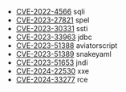   - [CVE-2022-4566](https://www.cve.org/CVERecord?id=CVE-2022-4566) sqli
  - [CVE-2023-27821](https://cve.report/CVE-2023-27821) spel
  - [CVE-2023-30331](https://nvd.nist.gov/vuln/detail/CVE-2023-30331) ssti
  - [CVE-2023-33963](https://github.com/dataease/dataease/security/advisories/GHSA-m26j-gh4m-xh9f) jdbc
  - [CVE-2023-51388](https://github.com/dromara/hertzbeat/security/advisories/GHSA-mcqg-gqxr-hqgj) aviatorscript
  - [CVE-2023-51389](https://github.com/dromara/hertzbeat/security/advisories/GHSA-rmvr-9p5x-mm96) snakeyaml
  - [CVE-2023-51653](https://github.com/dromara/hertzbeat/security/advisories/GHSA-gcmp-vf6v-59gg) jndi
  - [CVE-2024-22530](https://github.com/LibrePDF/OpenPDF/issues/999) xxe
  - [CVE-2024-33277](https://github.com/luelueking/RuoYi-v4.7.8-RCE-POC) rce
